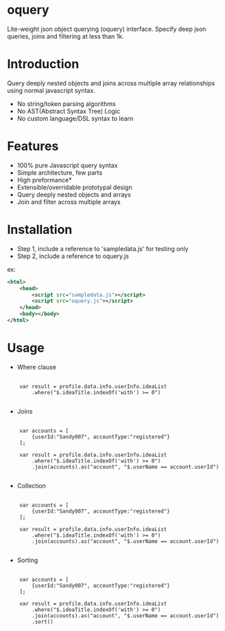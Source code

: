 oquery
======
Lite-weight json object querying (oquery) interface. Specify deep json queries, joins and filtering at less than 1k.

# Introduction
Query deeply nested objects and joins across multiple array 
relationships using normal javascript syntax. 

- No string/token parsing algorithms
- No AST(Abstract Syntax Tree) Logic
- No custom language/DSL syntax to learn

# Features
- 100% pure Javascript query syntax
- Simple architecture, few parts
- High preformance*
- Extensible/overridable prototypal design
- Query deeply nested objects and arrays
- Join and filter across multiple arrays


# Installation
- Step 1, include a reference to 'sampledata.js' for testing only
- Step 2, include a reference to oquery.js

ex:
```xml
<html>
	<head>
		<script src="sampledata.js"></script>
		<script src="oquery.js"></script>
	</head>
	<body></body>
</html>
```

# Usage
- Where clause
<pre>
	<code>
	var result = profile.data.info.userInfo.ideaList
	    .where("$.ideaTitle.indexOf('with') >= 0")
	</code>
</pre>


- Joins
<pre>
	<code>
	var accounts = [
    	{userId:"Sandy007", accountType:"registered"}
	];
	
	var result = profile.data.info.userInfo.ideaList
	    .where("$.ideaTitle.indexOf('with') >= 0")
	    .join(accounts).as("account", "$.userName == account.userId")
	</code>
</pre>


- Collection
<pre>
	<code>
	var accounts = [
    	{userId:"Sandy007", accountType:"registered"}
	];
	
	var result = profile.data.info.userInfo.ideaList
	    .where("$.ideaTitle.indexOf('with') >= 0")
	    .join(accounts).as("account", "$.userName == account.userId")
	</code>
</pre>


- Sorting
<pre>
	<code>
	var accounts = [
    	{userId:"Sandy007", accountType:"registered"}
	];
	
	var result = profile.data.info.userInfo.ideaList
	    .where("$.ideaTitle.indexOf('with') >= 0")
	    .join(accounts).as("account", "$.userName == account.userId")
	    .sort()
	</code>
</pre>



